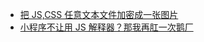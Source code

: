 - [把 JS,CSS 任意文本文件加密成一张图片](https://www.zhangxinxu.com/wordpress/2017/12/js-css-encrypt-to-image/)
- [小程序不让用 JS 解释器？那我再肛一次鹅厂](https://zhuanlan.zhihu.com/p/539725089)